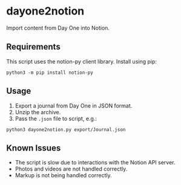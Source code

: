 # dayone2notion

Import content from Day One into Notion.

## Requirements

This script uses the notion-py client library.  Install using pip:

```
python3 -m pip install notion-py
```

## Usage

1. Export a journal from Day One in JSON format.
2. Unzip the archive.
3. Pass the `.json` file to script, e.g.:

```
python3 dayone2notion.py export/Journal.json
```

## Known Issues

- The script is slow due to interactions with the Notion API server.
- Photos and videos are not handled correctly.
- Markup is not being handled correctly.

